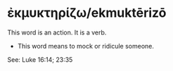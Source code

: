 # ἐκμυκτηρίζω/ekmuktērizō
This word is an action. It is a verb.
* This word means to mock or ridicule someone.

See: Luke 16:14; 23:35
